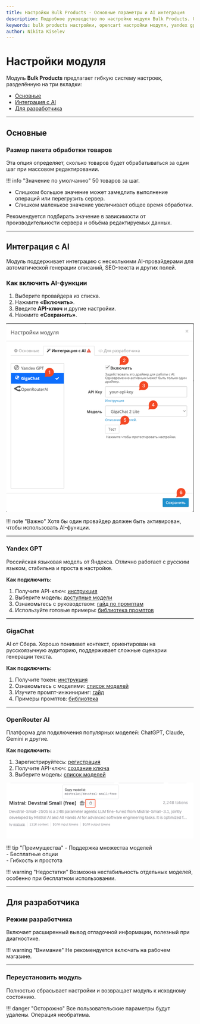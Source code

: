 ```yaml
---
title: Настройки Bulk Products - Основные параметры и AI интеграция
description: Подробное руководство по настройке модуля Bulk Products. Основные параметры, интеграция с AI-провайдерами (Yandex GPT, GigaChat, OpenRouter) и настройки для разработчиков.
keywords: bulk products настройки, opencart настройки модуля, yandex gpt интеграция, gigachat opencart, openrouter ai настройка
author: Nikita Kiselev
---
```


# Настройки модуля

Модуль **Bulk Products** предлагает гибкую систему настроек, разделённую на три вкладки:

- [Основные](#основные)
- [Интеграция с AI](#интеграция-с-ai)
- [Для разработчика](#для-разработчика)

---

## Основные

### Размер пакета обработки товаров

Эта опция определяет, сколько товаров будет обрабатываться за один шаг при массовом редактировании.

!!! info "Значение по умолчанию"
    50 товаров за шаг.

- Слишком большое значение может замедлить выполнение операций или перегрузить сервер.
- Слишком маленькое значение увеличивает общее время обработки.

Рекомендуется подбирать значение в зависимости от производительности сервера и объёма редактируемых данных.

---

## Интеграция с AI

Модуль поддерживает интеграцию с несколькими AI-провайдерами для автоматической генерации описаний, SEO-текста и других полей.

### Как включить AI-функции

1. Выберите провайдера из списка.
2. Нажмите **«Включить»**.
3. Введите **API-ключ** и другие настройки.
4. Нажмите **«Сохранить»**.

![Включение AI-функций](img/ai-setup-example.png)

!!! note "Важно"
    Хотя бы один провайдер должен быть активирован, чтобы использовать AI-функции.

---

### Yandex GPT

Российская языковая модель от Яндекса. Отлично работает с русским языком, стабильна и проста в настройке.

**Как подключить:**

1. Получите API-ключ: [инструкция](https://yandex.cloud/ru/docs/iam/concepts/authorization/api-key)
2. Выберите модель: [доступные модели](https://yandex.cloud/ru/docs/foundation-models/concepts/yandexgpt/models#generation)
3. Ознакомьтесь с руководством: [гайд по промптам](https://yandex.cloud/ru/docs/foundation-models/gpt-prompting-guide/about)
4. Используйте готовые примеры: [библиотека промптов](https://yandex.cloud/ru/docs/foundation-models/prompts/yandexgpt/)

---

### GigaChat

AI от Сбера. Хорошо понимает контекст, ориентирован на русскоязычную аудиторию, поддерживает сложные сценарии генерации текста.

**Как подключить:**

1. Получите токен: [инструкция](https://developers.sber.ru/docs/ru/gigachat/individuals-quickstart#shag-2-poluchenie-tokena-dostupa)
2. Ознакомьтесь с моделями: [список моделей](https://developers.sber.ru/docs/ru/gigachat/models)
3. Изучите промпт-инжиниринг: [гайд](https://developers.sber.ru/docs/ru/gigachat/prompts-hub/prompt-engineering)
4. Примеры промптов: [библиотека](https://developers.sber.ru/docs/ru/gigachat/prompts-hub/overview)

---

### OpenRouter AI

Платформа для подключения популярных моделей: ChatGPT, Claude, Gemini и другие.

**Как подключить:**

1. Зарегистрируйтесь: [регистрация](https://openrouter.ai/sign-up)
2. Получите API-ключ: [создание ключа](https://openrouter.ai/settings/keys)
3. Выберите модель: [список моделей](https://openrouter.ai/models?order=pricing-low-to-high)

![Копирование model ID](img/openrouter-ai-copy-model-id.png)

!!! tip "Преимущества"
    - Поддержка множества моделей  
    - Бесплатные опции  
    - Гибкость и простота

!!! warning "Недостатки"
    Возможна нестабильность отдельных моделей, особенно при бесплатном использовании.

---

## Для разработчика

### Режим разработчика

Включает расширенный вывод отладочной информации, полезный при диагностике.

!!! warning "Внимание"
    Не рекомендуется включать на рабочем магазине.

---

### Переустановить модуль

Полностью сбрасывает настройки и возвращает модуль к исходному состоянию.

!!! danger "Осторожно"
    Все пользовательские параметры будут удалены. Операция необратима.
